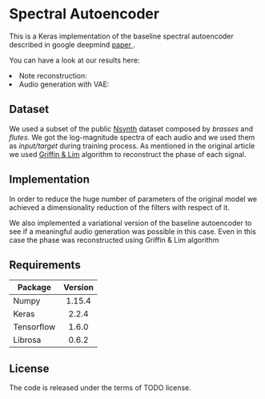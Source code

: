 # Spectral Autoencoder

This is a Keras implementation of the baseline spectral autoencoder described in google deepmind <a href="https://arxiv.org/pdf/1704.01279.pdf"> paper </a>.

You can have a look at our results here:
<li>Note reconstruction: 
<li>Audio generation with VAE: 

## Dataset

We used a subset of the public <a href="https://magenta.tensorflow.org/datasets/nsynth">Nsynth</a> dataset composed by *brasses* and *flutes*. We got the log-magnitude spectra of each audio and we used them as *input/target* during training process.
As mentioned in the original article we used <a href="https://ieeexplore.ieee.org/document/1164317">Griffin & Lim</a> algorithm to reconstruct the phase of each signal.
 
## Implementation
In order to reduce the huge number of parameters of the original model we achieved a dimensionality reduction of the filters with respect of it.

We also implemented a variational version of the baseline autoencoder to see if a meaningful audio generation was possible in this case. Even in this case the phase was reconstructed using Griffin & Lim algorithm

## Requirements

| Package   |      Version     | 
|----------|:-------------:|
| Numpy |  1.15.4 | 
| Keras |    2.2.4   |   
| Tensorflow | 1.6.0 |   
| Librosa | 0.6.2 |  

## License
The code is released under the terms of TODO license.
